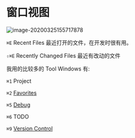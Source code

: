 # 窗口视图



![image-20200325155717878](https://tva1.sinaimg.cn/large/00831rSTly1gd68am0qipj30aw08odmg.jpg)



`⌘E` Recent Files 最近打开的文件，在开发时很有用。

`⇧⌘E` Recently Changed Files 最近有改动的文件



我用的比较多的 Tool Windows 有:

`⌘1` Project

`⌘2` [Favorites](./favorites.html)

`⌘5` [Debug](./xdebug.html)

`⌘6` TODO

`⌘9` [Version Control](./version_control.html)

